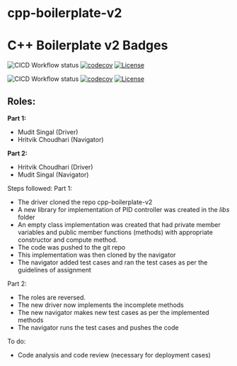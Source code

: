 # cpp-boilerplate-v2

# C++ Boilerplate v2 Badges
![CICD Workflow status](https://github.com/TommyChangUMD/cpp-boilerplate-v2/actions/workflows/run-unit-test-and-upload-codecov.yml/badge.svg) [![codecov](https://codecov.io/gh/TommyChangUMD/cpp-boilerplate-v2/branch/main/graph/badge.svg)](https://codecov.io/gh/TommyChangUMD/cpp-boilerplate-v2) [![License](https://img.shields.io/badge/license-MIT-blue.svg)](LICENSE)

![CICD Workflow status](https://github.com/muditsingal/808x_tdd1/actions/workflows/run-unit-test-and-upload-codecov.yml/badge.svg) [![codecov](https://codecov.io/gh/muditsingal/808x_tdd1/branch/main/graph/badge.svg)](https://codecov.io/gh/muditsingal/808x_tdd1) [![License](https://img.shields.io/badge/license-MIT-blue.svg)](LICENSE)

## Roles:

**Part 1:**
- Mudit Singal (Driver)
- Hritvik Choudhari (Navigator)

**Part 2:**
- Hritvik Choudhari (Driver)
- Mudit Singal (Navigator)

Steps followed:
Part 1:
* The driver cloned the repo cpp-boilerplate-v2
* A new library for implementation of PID controller was created in the _libs_ folder
* An empty class implementation was created that had private member variables and public member functions (methods) with appropriate constructor and compute method.
* The code was pushed to the git repo
* This implementation was then cloned by the navigator
* The navigator added test cases and ran the test cases as per the guidelines of assignment

Part 2:
* The roles are reversed.
* The new driver now implements the incomplete methods
* The new navigator makes new test cases as per the implemented methods
* The navigator runs the test cases and pushes the code

To do:
* Code analysis and code review (necessary for deployment cases)
